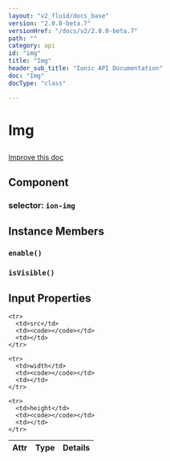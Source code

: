 ```yaml
---
layout: "v2_fluid/docs_base"
version: "2.0.0-beta.7"
versionHref: "/docs/v2/2.0.0-beta.7"
path: ""
category: api
id: "img"
title: "Img"
header_sub_title: "Ionic API Documentation"
doc: "Img"
docType: "class"

---
```










<h1 class="api-title">
<a class="anchor" name="img" href="#img"></a>

Img






</h1>

<a class="improve-v2-docs" href="http://github.com/driftyco/ionic/edit/2.0//ionic/components/img/img.ts#L4">
Improve this doc
</a>








<h2><a class="anchor" name="Component" href="#Component"></a>Component</h2>
<h3>selector: <code>ion-img</code></h3>
<!-- @usage tag -->


<!-- @property tags -->



<!-- instance methods on the class -->

<h2><a class="anchor" name="instance-members" href="#instance-members"></a>Instance Members</h2>

<div id="enable"></div>

<h3>
<a class="anchor" name="enable" href="#enable"></a>
<code>enable()</code>
  

</h3>












<div id="isVisible"></div>

<h3>
<a class="anchor" name="isVisible" href="#isVisible"></a>
<code>isVisible()</code>
  

</h3>











<!-- input methods on the class -->
<h2><a class="anchor" name="input-properties" href="#input-properties"></a>Input Properties</h2>
<table class="table param-table" style="margin:0;">
  <thead>
    <tr>
      <th>Attr</th>
      <th>Type</th>
      <th>Details</th>
    </tr>
  </thead>
  <tbody>
    
    <tr>
      <td>src</td>
      <td><code></code></td>
      <td></td>
    </tr>
    
    <tr>
      <td>width</td>
      <td><code></code></td>
      <td></td>
    </tr>
    
    <tr>
      <td>height</td>
      <td><code></code></td>
      <td></td>
    </tr>
    
  </tbody>
</table><!-- related link --><!-- end content block -->


<!-- end body block -->

